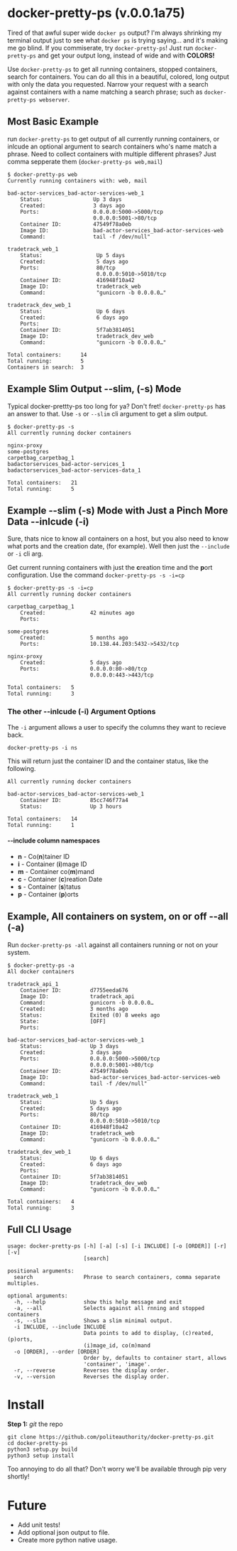 # docker-pretty-ps (v.0.0.1a75)
Tired of that awful super wide ```docker ps``` output? I'm always shrinking my terminal output just to see what ```docker ps``` is trying saying... and it's making me go blind. If you commiserate, try `docker-pretty-ps`! Just run ```docker-pretty-ps``` and get your output long, instead of wide and with **COLORS!**

Use ```docker-pretty-ps``` to get all running containers, stopped containers, search for containers. You can do all this in a beautiful, colored, long output with only the data you requested. Narrow your request with a search against containers with a name matching a search phrase; such as ```docker-pretty-ps webserver```.

## Most Basic Example
run ```docker-pretty-ps``` to get output of all currently running containers, or inlcude an optional argument to search containers who's name match a phrase. Need to collect containers with multiple different phrases? Just comma sepperate them (```docker-pretty-ps web,mail```)
```
$ docker-pretty-ps web
Currently running containers with: web, mail

bad-actor-services_bad-actor-services-web_1
    Status:                Up 3 days
    Created:               3 days ago
    Ports:                 0.0.0.0:5000->5000/tcp
                           0.0.0.0:5001->80/tcp
    Container ID:          47549f78a0eb
    Image ID:              bad-actor-services_bad-actor-services-web
    Command:               tail -f /dev/null"

tradetrack_web_1
    Status:                 Up 5 days
    Created:                5 days ago
    Ports:                  80/tcp
                            0.0.0.0:5010->5010/tcp
    Container ID:           416948f10a42
    Image ID:               tradetrack_web
    Command:                "gunicorn -b 0.0.0.0…"

tradetrack_dev_web_1
    Status:                 Up 6 days
    Created:                6 days ago
    Ports:
    Container ID:           5f7ab3814051
    Image ID:               tradetrack_dev_web
    Command:                "gunicorn -b 0.0.0.0…"

Total containers:      14
Total running:         5
Containers in search:  3
```

## Example Slim Output --slim, (-s) Mode
Typical docker-prettty-ps too long for ya? Don't fret! ```docker-pretty-ps``` has an answer to that. Use ```-s``` or ```--slim``` cli argument to get a slim output.
```
$ docker-pretty-ps -s
All currently running docker containers

nginx-proxy
some-postgres
carpetbag_carpetbag_1
badactorservices_bad-actor-services_1
badactorservices_bad-actor-services-data_1

Total containers:   21
Total running:      5
```

## Example --slim (-s) Mode with Just a Pinch More Data --inlcude (-i)
Sure, thats nice to know all containers on a host, but you also need to know what ports and the creation date, (for example).
Well then just the ```--include``` or ```-i``` cli arg.

Get current running containers with just the **c**reation time and the **p**ort configuration. Use the command ```docker-pretty-ps -s -i=cp```
```
$ docker-pretty-ps -s -i=cp
All currently running docker containers

carpetbag_carpetbag_1
    Created:              42 minutes ago
    Ports:

some-postgres
    Created:              5 months ago
    Ports:                10.138.44.203:5432->5432/tcp

nginx-proxy
    Created:              5 days ago
    Ports:                0.0.0.0:80->80/tcp
                          0.0.0.0:443->443/tcp

Total containers:   5
Total running:      3
```
### The other --inlcude (-i) Argument Options
The `-i` argument allows a user to specify the columns they want to recieve back.
```
docker-pretty-ps -i ns
```
This will return just the container ID and the container status, like the following.
```
All currently running docker containers

bad-actor-services_bad-actor-services-web_1
    Container ID:         85cc746f77a4
    Status:               Up 3 hours

Total containers:   14
Total running:      1
```
#### --include column namespaces
- **n** - Co(**n**)tainer ID
- **i** - Container (**i**)mage ID
- **m** - Container co(**m**)mand
- **c** - Container (**c**)reation Date
- **s** - Container (**s**)tatus
- **p** - Container (**p**)orts

## Example, All containers on system, on or off --all (-a)
Run ```docker-pretty-ps -all``` against all containers running or not on your system.
```
$ docker-pretty-ps -a
All docker containers

tradetrack_api_1
    Container ID:         d7755eeda676
    Image ID:             tradetrack_api
    Command:              gunicorn -b 0.0.0.0…
    Created:              3 months ago
    Status:               Exited (0) 8 weeks ago
    State:                [OFF]
    Ports:

bad-actor-services_bad-actor-services-web_1
    Status:               Up 3 days
    Created:              3 days ago
    Ports:                0.0.0.0:5000->5000/tcp
                          0.0.0.0:5001->80/tcp
    Container ID:         47549f78a0eb
    Image ID:             bad-actor-services_bad-actor-services-web
    Command:              tail -f /dev/null"

tradetrack_web_1
    Status:               Up 5 days
    Created:              5 days ago
    Ports:                80/tcp
                          0.0.0.0:5010->5010/tcp
    Container ID:         416948f10a42
    Image ID:             tradetrack_web
    Command:              "gunicorn -b 0.0.0.0…"

tradetrack_dev_web_1
    Status:               Up 6 days
    Created:              6 days ago
    Ports:
    Container ID:         5f7ab3814051
    Image ID:             tradetrack_dev_web
    Command:              "gunicorn -b 0.0.0.0…"

Total containers:   4
Total running:      3
```
## Full CLI Usage
```
usage: docker-pretty-ps [-h] [-a] [-s] [-i INCLUDE] [-o [ORDER]] [-r] [-v]
                        [search]

positional arguments:
  search                Phrase to search containers, comma separate multiples.

optional arguments:
  -h, --help            show this help message and exit
  -a, --all             Selects against all rnning and stopped containers
  -s, --slim            Shows a slim minimal output.
  -i INCLUDE, --include INCLUDE
                        Data points to add to display, (c)reated, (p)orts,
                        (i)mage_id, co(m)mand
  -o [ORDER], --order [ORDER]
                        Order by, defaults to container start, allows
                        'container', 'image'.
  -r, --reverse         Reverses the display order.
  -v, --version         Reverses the display order.
```

# Install
**Step 1:** *git* the repo
```
git clone https://github.com/politeauthority/docker-pretty-ps.git
cd docker-pretty-ps
python3 setup.py build
python3 setup install
```
Too annoying to do all that? Don't worry we'll be available through pip very shortly!

# Future
* Add unit tests!
* Add optional json output to file.
* Create more python native usage.

